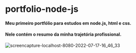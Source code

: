 # portfolio-node-js
#### Meu primeiro portfólio para estudos em node.js, html e css.
#### Nele contém o resumo da minha trajetória profissional. 

![screencapture-localhost-8080-2022-07-17-16_46_33](https://user-images.githubusercontent.com/87885921/179422489-8dae4cbb-8603-4f57-b435-6dfe0be10381.png)


